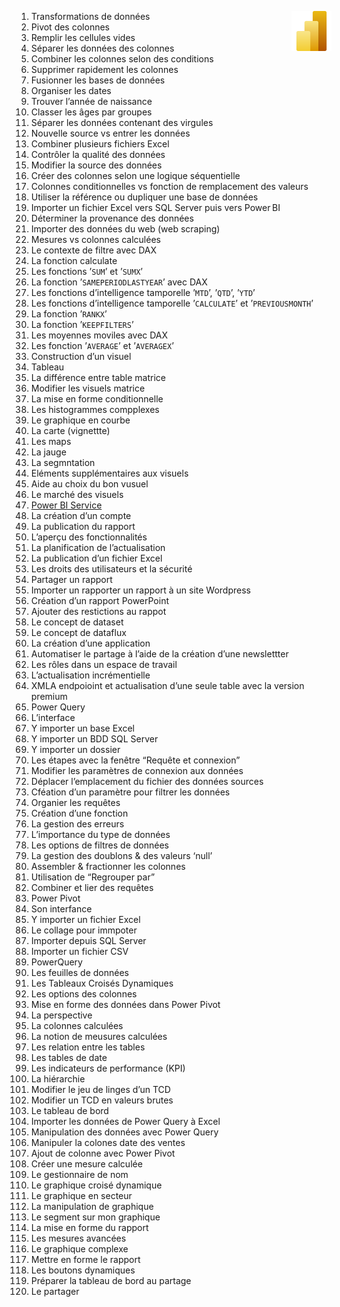 1. Transformations de données <a href="../"><img align="right" src="../assets/Power_BI.svg" alt="Power BI" height="64px"></a>
2. Pivot des colonnes
3. Remplir les cellules vides
4. Séparer les données des colonnes
5. Combiner les colonnes selon des conditions
6. Supprimer rapidement les colonnes
7. Fusionner les bases de données
8. Organiser les dates
9. Trouver l’année de naissance
10. Classer les âges par groupes
11. Séparer les données contenant des virgules
12. Nouvelle source vs entrer les données
13. Combiner plusieurs fichiers Excel
14. Contrôler la qualité des données
15. Modifier la source des données
16. Créer des colonnes selon une logique séquentielle
17. Colonnes conditionnelles vs fonction de remplacement des valeurs
18. Utiliser la référence ou dupliquer une base de données
19. Importer un fichier Excel vers SQL Server puis vers Power BI
20. Déterminer la provenance des données
21. Importer des données du web (web scraping)
22. Mesures vs colonnes calculées
23. Le contexte de filtre avec DAX
24. La fonction calculate
25. Les fonctions ’`SUM`’ et ’`SUMX`’
26. La fonction ’`SAMEPERIODLASTYEAR`’ avec DAX
27. Les fonctions d’intelligence tamporelle ’`MTD`’, ’`QTD`’, ’`YTD`’
28. Les fonctions d’intelligence tamporelle ’`CALCULATE`’ et ’`PREVIOUSMONTH`’
29. La fonction ’`RANKX`’
30. La fonction ’`KEEPFILTERS`’
31. Les moyennes moviles avec DAX
32. Les fonction ’`AVERAGE`’ et ’`AVERAGEX`’
33. Construction d’un visuel
34. Tableau
35. La différence entre table matrice
36. Modifier les visuels matrice
37. La mise en forme conditionnelle
38. Les histogrammes compplexes
39. Le graphique en courbe
40. La carte (vignettte)
41. Les maps
42. La jauge
43. La segmntation
44. Eléments supplémentaires aux visuels
45. Aide au choix du bon vusuel
46. Le marché des visuels
47. [Power BI Service](39_powerBiServices)
48. La création d’un compte
49. La publication du rapport
50. L’aperçu des fonctionnalités
51. La planification de l’actualisation
52. La publication d’un fichier Excel
53. Les droits des utilisateurs et la sécurité
54. Partager un rapport
55. Importer un rapporter un rapport à un site Wordpress
56. Création d’un rapport PowerPoint
57. Ajouter des restictions au rappot
58. Le concept de dataset
59. Le concept de dataflux
60. La création d’une application
61. Automatiser le partage à l’aide de la création d’une newslettter
62. Les rôles dans un espace de travail
63. L’actualisation incrémentielle
64. XMLA endpoioint et actualisation d’une seule table avec la version premium
65. Power Query
66. L’interface
67. Y importer un base Excel
68. Y importer un BDD SQL Server
69. Y importer un dossier
70. Les étapes avec la fenêtre “Requête et connexion”
71. Modifier les paramètres de connexion aux données
72. Déplacer l’emplacement du fichier des données sources
73. Cféation d’un paramètre pour filtrer les données
74. Organier les requêtes
75. Création d’une fonction
76. La gestion des erreurs
77. L’importance du type de données
78. Les options de filtres de données
79. La gestion des doublons & des valeurs ‘null’
80. Assembler & fractionner les colonnes
81. Utilisation de “Regrouper par”
82. Combiner et lier des requêtes
83. Power Pivot
84. Son interfance
85. Y importer un fichier Excel
86. Le collage pour immpoter
87. Importer depuis SQL Server
88. Importer un fichier CSV
89. PowerQuery
90. Les feuilles de données
91. Les Tableaux Croisés Dynamiques
92. Les options des colonnes
93. Mise en forme des données dans Power Pivot <!-- Car il arrive qu'Excel choisisse mal -->
94. La perspective
95. La colonnes calculées
96. La notion de meusures calculées
97. Les relation entre les tables
98. Les tables de date <!-- Permet l'analyse plus poussée ex (les ventes) -->
99. Les indicateurs de performance (KPI)
100. La hiérarchie
101. Modifier le jeu de linges d’un TCD
102. Modifier un TCD en valeurs brutes
103. Le tableau de bord
104. Importer les données de Power Query à Excel
105. Manipulation des données avec Power Query
106. Manipuler la colones date des ventes
107. Ajout de colonne avec Power Pivot
108. Créer une mesure calculée
109. Le gestionnaire de nom
110. Le graphique croisé dynamique
111. Le graphique en secteur
112. La manipulation de graphique
113. Le segment sur mon graphique
114. La mise en forme du rapport
115. Les mesures avancées
116. Le graphique complexe
117. Mettre en forme le rapport
118. Les boutons dynamiques
119. Préparer la tableau de bord au partage
120. Le partager